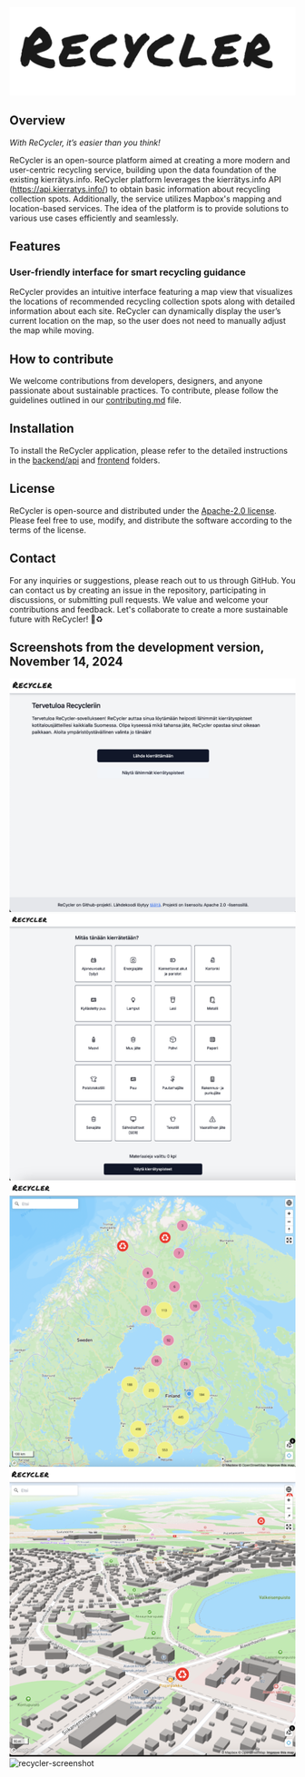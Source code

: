 ![recycler-logo](images/recycler_logo.png)

## Overview

_With ReCycler, it’s easier than you think!_

ReCycler is an open-source platform aimed at creating a more modern and user-centric recycling service, building upon the data foundation of the existing kierrätys.info. ReCycler platform leverages the kierrätys.info API (https://api.kierratys.info/) to obtain basic information about recycling collection spots. Additionally, the service utilizes Mapbox's mapping and location-based services. The idea of the platform is to provide solutions to various use cases efficiently and seamlessly.
## Features
### User-friendly interface for smart recycling guidance
ReCycler provides an intuitive interface featuring a map view that visualizes the locations of recommended recycling collection spots along with detailed information about each site. ReCycler can dynamically display the user’s current location on the map, so the user does not need to manually adjust the map while moving.
## How to contribute
We welcome contributions from developers, designers, and anyone passionate about sustainable practices. To contribute, please follow the guidelines outlined in our [contributing.md](contributing.md) file.
## Installation
To install the ReCycler application, please refer to the detailed instructions in the [backend/api](/backend/api/README.md) and [frontend](/frontend/README.md) folders.
## License
ReCycler is open-source and distributed under the [Apache-2.0 license](licence.md). Please feel free to use, modify, and distribute the software according to the terms of the license.
## Contact
For any inquiries or suggestions, please reach out to us through GitHub. You can contact us by creating an issue in the repository, participating in discussions, or submitting pull requests. We value and welcome your contributions and feedback.
Let's collaborate to create a more sustainable future with ReCycler! :seedling::recycle:
## Screenshots from the development version, November 14, 2024

![recycler-screenshot](images/recycler-gui-nov2024-intro.png)
![recycler-screenshot](images/recycler-gui-nov2024-materials.png)
![recycler-screenshot](images/recycler-gui-nov2024-finland.png)
![recycler-screenshot](images/recycler-gui-nov2024-detailed.png)
![recycler-screenshot](images/recycler-gui-nov2024-satellite.png)
